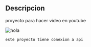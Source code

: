 ## Descripcion 
proyecto para hacer video en youtube

![hola ](https://i.ibb.co/fMbsL0q/2.png)

    este proyecto tiene conexion a api
